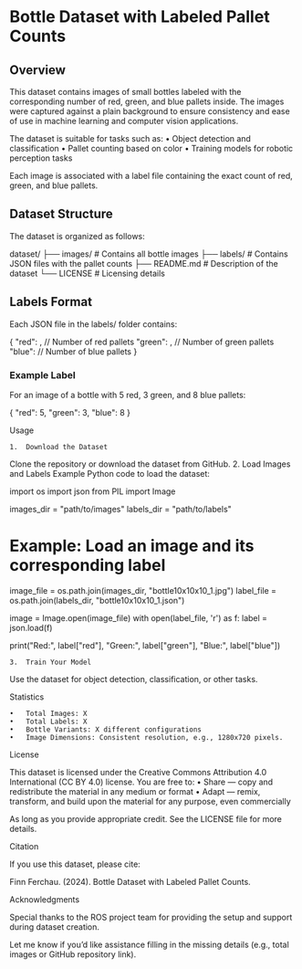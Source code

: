 # Bottle Dataset with Labeled Pallet Counts

## Overview

This dataset contains images of small bottles labeled with the corresponding number of red, green, and blue pallets inside. The images were captured against a plain background to ensure consistency and ease of use in machine learning and computer vision applications.

The dataset is suitable for tasks such as:
	•	Object detection and classification
	•	Pallet counting based on color
	•	Training models for robotic perception tasks

Each image is associated with a label file containing the exact count of red, green, and blue pallets.

## Dataset Structure

The dataset is organized as follows:

dataset/
├── images/         # Contains all bottle images
├── labels/         # Contains JSON files with the pallet counts
├── README.md       # Description of the dataset
└── LICENSE         # Licensing details

## Labels Format

Each JSON file in the labels/ folder contains:

{
  "red": <count>,   // Number of red pallets
  "green": <count>, // Number of green pallets
  "blue": <count>   // Number of blue pallets
}

### Example Label

For an image of a bottle with 5 red, 3 green, and 8 blue pallets:

{
  "red": 5,
  "green": 3,
  "blue": 8
}

Usage

	1.	Download the Dataset
Clone the repository or download the dataset from GitHub.
	2.	Load Images and Labels
Example Python code to load the dataset:

import os
import json
from PIL import Image

images_dir = "path/to/images"
labels_dir = "path/to/labels"

# Example: Load an image and its corresponding label
image_file = os.path.join(images_dir, "bottle10x10x10_1.jpg")
label_file = os.path.join(labels_dir, "bottle10x10x10_1.json")

image = Image.open(image_file)
with open(label_file, 'r') as f:
    label = json.load(f)

print("Red:", label["red"], "Green:", label["green"], "Blue:", label["blue"])


	3.	Train Your Model
Use the dataset for object detection, classification, or other tasks.

Statistics

	•	Total Images: X
	•	Total Labels: X
	•	Bottle Variants: X different configurations
	•	Image Dimensions: Consistent resolution, e.g., 1280x720 pixels.

License

This dataset is licensed under the Creative Commons Attribution 4.0 International (CC BY 4.0) license.
You are free to:
	•	Share — copy and redistribute the material in any medium or format
	•	Adapt — remix, transform, and build upon the material for any purpose, even commercially

As long as you provide appropriate credit. See the LICENSE file for more details.

Citation

If you use this dataset, please cite:

Finn Ferchau. (2024). Bottle Dataset with Labeled Pallet Counts.

Acknowledgments

Special thanks to the ROS project team for providing the setup and support during dataset creation.

Let me know if you’d like assistance filling in the missing details (e.g., total images or GitHub repository link).
